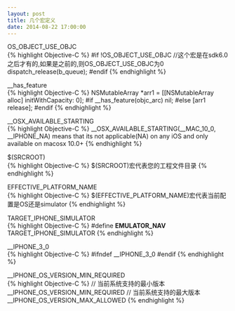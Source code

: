 ```yaml
---
layout: post
title: 几个宏定义
date: 2014-08-22 17:00:00
---
```


OS_OBJECT_USE_OBJC<br/>
{% highlight Objective-C %}
#if !OS_OBJECT_USE_OBJC   //这个宏是在sdk6.0之后才有的,如果是之前的,则OS_OBJECT_USE_OBJC为0
dispatch_release(b_queue);
#endif
{% endhighlight %}

__has_feature<br/>
{% highlight Objective-C %}
NSMutableArray *arr1 = [[NSMutableArray alloc] initWithCapacity: 0];
#if __has_feature(objc_arc)
nil;
#else
[arr1 release];
#endif
{% endhighlight %}

__OSX_AVAILABLE_STARTING<br/>
{% highlight Objective-C %}
__OSX_AVAILABLE_STARTING(__MAC_10_0, __IPHONE_NA)
means that its not applicable(NA) on any iOS and only available on macosx 10.0+
{% endhighlight %}

$(SRCROOT)<br/>
{% highlight Objective-C %}
$(SRCROOT)宏代表您的工程文件目录
{% endhighlight %}

EFFECTIVE_PLATFORM_NAME<br/>
{% highlight Objective-C %}
$(EFFECTIVE_PLATFORM_NAME)宏代表当前配置是OS还是simulator
{% endhighlight %}

TARGET_IPHONE_SIMULATOR<br/>
{% highlight Objective-C %}
#define __EMULATOR_NAV__ TARGET_IPHONE_SIMULATOR
{% endhighlight %}

__IPHONE_3_0<br/>
{% highlight Objective-C %}
#ifndef __IPHONE_3_0
#endif
{% endhighlight %}


__IPHONE_OS_VERSION_MIN_REQUIRED<br/>
{% highlight Objective-C %}
// 当前系统支持的最小版本
__IPHONE_OS_VERSION_MIN_REQUIRED
// 当前系统支持的最大版本
__IPHONE_OS_VERSION_MAX_ALLOWED
{% endhighlight %}